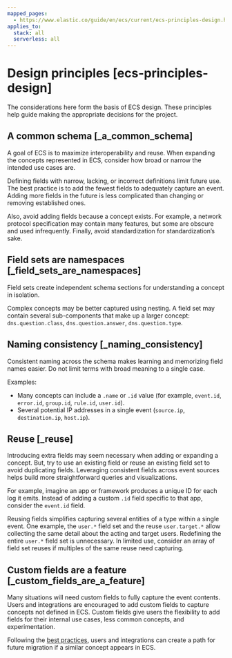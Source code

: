```yaml
---
mapped_pages:
  - https://www.elastic.co/guide/en/ecs/current/ecs-principles-design.html
applies_to:
  stack: all
  serverless: all
---
```


# Design principles [ecs-principles-design]

The considerations here form the basis of ECS design. These principles help guide making the appropriate decisions for the project.


## A common schema [_a_common_schema]

A goal of ECS is to maximize interoperability and reuse. When expanding the concepts represented in ECS, consider how broad or narrow the intended use cases are.

Defining fields with narrow, lacking, or incorrect definitions limit future use. The best practice is to add the fewest fields to adequately capture an event. Adding more fields in the future is less complicated than changing or removing established ones.

Also, avoid adding fields because a concept exists. For example, a network protocol specification may contain many features, but some are obscure and used infrequently. Finally, avoid standardization for standardization’s sake.


## Field sets are namespaces [_field_sets_are_namespaces]

Field sets create independent schema sections for understanding a concept in isolation.

Complex concepts may be better captured using nesting. A field set may contain several sub-components that make up a larger concept: `dns.question.class`, `dns.question.answer`, `dns.question.type`.


## Naming consistency [_naming_consistency]

Consistent naming across the schema makes learning and memorizing field names easier. Do not limit terms with broad meaning to a single case.

Examples:

* Many concepts can include a `.name` or `.id` value (for example, `event.id`, `error.id`, `group.id`, `rule.id`, `user.id`).
* Several potential IP addresses in a single event (`source.ip`, `destination.ip`, `host.ip`).


## Reuse [_reuse]

Introducing extra fields may seem necessary when adding or expanding a concept. But, try to use an existing field or reuse an existing field set to avoid duplicating fields. Leveraging consistent fields across event sources helps build more straightforward queries and visualizations.

For example, imagine an app or framework produces a unique ID for each log it emits. Instead of adding a custom `.id` field specific to that app, consider the `event.id` field.

Reusing fields simplifies capturing several entities of a type within a single event. One example, the `user.*` field set and the reuse `user.target.*` allow collecting the same detail about the acting and target users. Redefining the entire `user.*` field set is unnecessary. In limited use, consider an array of field set reuses if multiples of the same reuse need capturing.


## Custom fields are a feature [_custom_fields_are_a_feature]

Many situations will need custom fields to fully capture the event contents. Users and integrations are encouraged to add custom fields to capture concepts not defined in ECS. Custom fields give users the flexibility to add fields for their internal use cases, less common concepts, and experimentation.

Following the [best practices](/reference/ecs-custom-fields-in-ecs.md), users and integrations can create a path for future migration if a similar concept appears in ECS.

